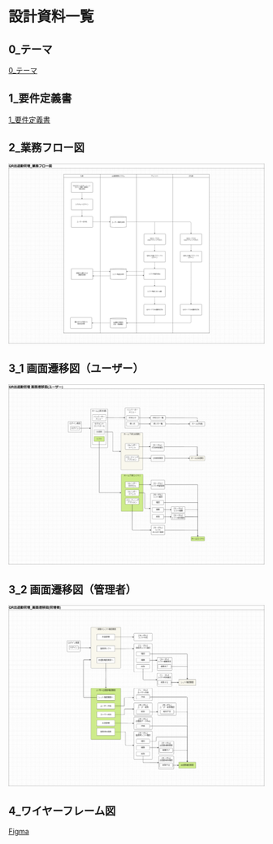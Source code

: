 # 設計資料一覧
## 0_テーマ
[0_テーマ](./0_テーマ.md)

## 1_要件定義書
[1_要件定義書](./1_要件定義書.md)

## 2_業務フロー図
![業務フロー図](./2_業務フロー図.png)

## 3_1 画面遷移図（ユーザー）
![画面遷移図（ユーザー）](./3_1_画面遷移図(ユーザー).png)

## 3_2 画面遷移図（管理者）
![画面遷移図（管理者）](./3_2_画面遷移図(管理者).png)

## 4_ワイヤーフレーム図
[Figma](https://www.figma.com/design/CcXx9ixcPT7hYtJrsnFnXC/QR%E5%87%BA%E9%80%80%E5%8B%A4%E7%AE%A1%E7%90%86-%E3%83%AF%E3%82%A4%E3%83%A4%E3%83%BC%E3%83%95%E3%83%AC%E3%83%BC%E3%83%A0%E5%9B%B3?node-id=0-1&t=Ps4qeNwcvlry73hJ-1)
